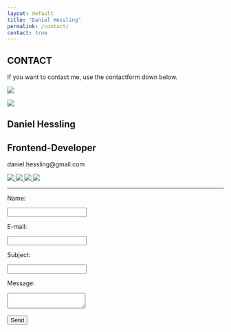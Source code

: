 ```yaml
---
layout: default
title: "Daniel Hessling"
permalink: /contact/
contact: true
---
```



<section>
<div class="big-spacer"></div>
<h2><span>CONTACT</span></h2>
<div class="mini-spacer"></div>
<p>If you want to contact me, use the contactform down below.</p>
<div class="spacer contact-d-none"></div>

<a href="{{site.url}}"><img class="mob-logo" src="{{ site.baseurl }}/assets/images/dh.png"></a>
<div class="card-div">
<div class='card'>
<div class="card-content">
<div class="card-left">
<img src="{{ site.baseurl }}/assets/images/jag.jpg" id="contact-me">
</div>
<div class="card-right">
<h1>Daniel Hessling</h1>
<h2>Frontend-Developer</h2>
<p>daniel.hessling@gmail.com</p>
<a href="https://linkedin.com/in/danielhessling" target="_blank">
<img src="{{ site.baseurl }}/assets/images/linkedin.png" class="card-icon">
</a>
<a href="https://twitter.com/dannehess" target="_blank">
<img src="{{ site.baseurl }}/assets/images/twitter.png" class="card-icon">
</a>
<a href="https://www.facebook.com/daniel.hessling.1" target="_blank">
<img src="{{ site.baseurl }}/assets/images/facebook.png" class="card-icon">
</a>
<a href="https://www.instagram.com/dannehess/" target="_blank">
<img src="{{ site.baseurl }}/assets/images/instagram.png" class="card-icon">
</a>
<hr class="card-hr">
</div>
</div>
</div>
</div>


<div class="spacer contact-d-none"></div>
<div class="big-spacer"></div>

<div class="contact-center-form">
<form id="kontakt" name="kontakt" method="post" action="contactform.php">
<p class="label-p">Name:</p>
<input type="text" name="name" required>
<div class="mini-spacer"></div>
<p class="label-p">E-mail:</p>
<input type="text" name="email" required>
<div class="mini-spacer"></div>
<p class="label-p">Subject:</p>
<input type="text" name="subject" required>
<div class="mini-spacer"></div>
<p class="label-p">Message:</p>
<textarea name="message" required></textarea><br><br>
<input name="submit" type="submit" value="Send" id="submit_button">
</form>
</div>

<div class="big-spacer"></div>
</section>